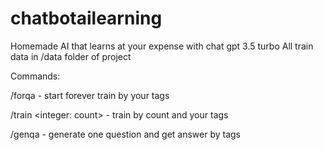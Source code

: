 # chatbotailearning

Homemade AI that learns at your expense with chat gpt 3.5 turbo
All train data in /data folder of project

Commands:

/forqa <tags> - start forever train by your tags

/train <integer: count> <tags> - train by count and your tags

/genqa <tags> - generate one question and get answer by tags

